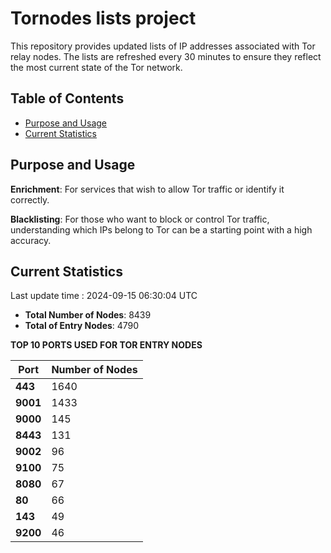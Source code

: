 # Tornodes lists project

This repository provides updated lists of IP addresses associated with Tor relay nodes. The lists are refreshed every 30 minutes to ensure they reflect the most current state of the Tor network.

## Table of Contents

- [Purpose and Usage](#purpose-and-usage)
- [Current Statistics](#current-statistics)


## Purpose and Usage

**Enrichment**: For services that wish to allow Tor traffic or identify it correctly.

**Blacklisting**: For those who want to block or control Tor traffic, understanding which IPs belong to Tor can be a starting point with a high accuracy.

## Current Statistics

Last update time : 2024-09-15 06:30:04 UTC

- **Total Number of Nodes**: 8439
- **Total of Entry Nodes**: 4790

**TOP 10 PORTS USED FOR TOR ENTRY NODES**

| **Port** | **Number of Nodes** |
|------|-----------------|
| **443**   | 1640  |
| **9001**   | 1433  |
| **9000**   | 145  |
| **8443**   | 131  |
| **9002**   | 96  |
| **9100**   | 75  |
| **8080**   | 67  |
| **80**   | 66  |
| **143**   | 49  |
| **9200**   | 46  |

